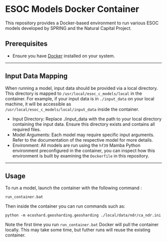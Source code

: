 # ESOC Models Docker Container

This repository provides a Docker-based environment to run various ESOC models developed by SPRING and the Natural Capital Project.

## Prerequisites

- Ensure you have [Docker](https://www.docker.com/products/docker-desktop/) installed on your system.

---

## Input Data Mapping

When running a model, input data should be provided via a local directory. This directory is mapped to `/usr/local/esoc_c_models/local` in the container. For example, if your input data is in `./input_data` on your local machine, it will be accessible as `/usr/local/esoc_c_models/local/input_data` inside the container.

* Input Directory: Replace ./input_data with the path to your local directory containing the input data. Ensure this directory exists and contains all required files.
* Model Arguments: Each model may require specific input arguments. Refer to the documentation of the respective model for more details.
* Environment: All models are run using the `hf39` Mamba Python environment preconfigured in the container, you can inspect how this environment is built by examining the `Dockerfile` in this repository.

---

## Usage

To run a model, launch the container with the following command :

`run_container.bat`

Then inside the container you can run commands such as:

`python -m ecoshard.geosharding.geosharding ./local/data/ndr/ca_ndr.ini`


Note the first time you run `run_container.bat` Docker will pull the container locally. This may take some time, but futher runs will reuse the existing container.
